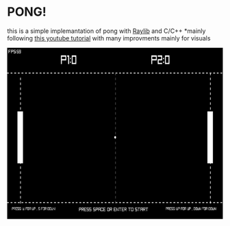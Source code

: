 # PONG!
this is a simple implemantation of pong with [Raylib](https://www.raylib.com/index.html) and C/C++
*mainly following [this youtube tutorial](https://youtu.be/LvpS3ILwQNA) with many improvments mainly for visuals 

<p align="center">
<img src="github/ScreenShot.png" alt="Taiga OS logo" title="logo" align="center" height="400" />